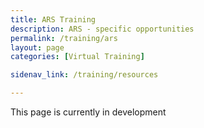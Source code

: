 ```yaml
---
title: ARS Training
description: ARS - specific opportunities
permalink: /training/ars
layout: page
categories: [Virtual Training]

sidenav_link: /training/resources

---
```


This page is currently in development